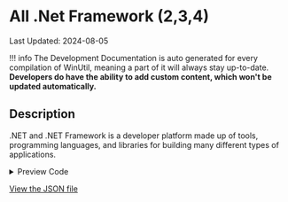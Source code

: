 # All .Net Framework (2,3,4)

Last Updated: 2024-08-05


!!! info
     The Development Documentation is auto generated for every compilation of WinUtil, meaning a part of it will always stay up-to-date. **Developers do have the ability to add custom content, which won't be updated automatically.**


## Description

.NET and .NET Framework is a developer platform made up of tools, programming languages, and libraries for building many different types of applications.

<!-- BEGIN CUSTOM CONTENT -->

<!-- END CUSTOM CONTENT -->

<details>
<summary>Preview Code</summary>

```json
{
  "Content": "All .Net Framework (2,3,4)",
  "Description": ".NET and .NET Framework is a developer platform made up of tools, programming languages, and libraries for building many different types of applications.",
  "category": "Features",
  "panel": "1",
  "Order": "a010_",
  "feature": [
    "NetFx4-AdvSrvs",
    "NetFx3"
  ],
  "InvokeScript": []
}
```
</details>

<!-- BEGIN SECOND CUSTOM CONTENT -->

<!-- END SECOND CUSTOM CONTENT -->

[View the JSON file](https://github.com/ChrisTitusTech/winutil/tree/main/config/feature.json)

